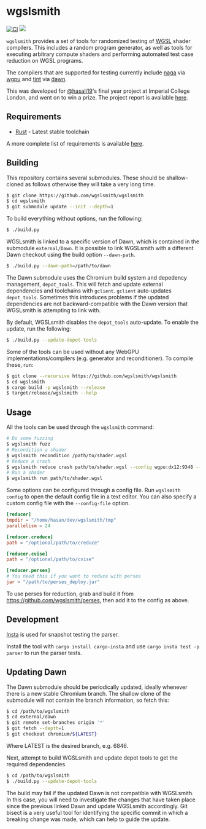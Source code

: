 # wgslsmith

[![CI](https://github.com/wgslsmith/wgslsmith/actions/workflows/ci.yml/badge.svg)](https://github.com/wgslsmith/wgslsmith/actions/workflows/ci.yml)
[![](https://img.shields.io/badge/docs-wgslsmith.github.io-orange)](https://wgslsmith.github.io)

`wgslsmith` provides a set of tools for randomized testing of [WGSL](https://www.w3.org/TR/WGSL/) shader compilers. This includes a random program generator, as well as tools for executing arbitrary compute shaders and performing automated test case reduction on WGSL programs.

The compilers that are supported for testing currently include [naga](https://github.com/gfx-rs/naga) via [wgpu](https://github.com/gfx-rs/wgpu) and [tint](https://dawn.googlesource.com/tint) via [dawn](https://dawn.googlesource.com/dawn).

This was developed for [@hasali19](https://github.com/hasali19)'s final year project at Imperial College London, and went on to win a prize. The project report is available [here](https://drive.google.com/file/d/1qDcGQndpl5onKN2UA4CFStDJQBRfpKIm/view?usp=sharing).

## Requirements

- [Rust](https://rustup.rs/) - Latest stable toolchain

A more complete list of requirements is available [here](https://wgslsmith.github.io/building/index.html).

## Building

This repository contains several submodules. These should be shallow-cloned as follows otherwise they will take a very long time.

```sh
$ git clone https://github.com/wgslsmith/wgslsmith
$ cd wgslsmith
$ git submodule update --init --depth=1
```

To build everything without options, run the following:
```sh
$ ./build.py
```

WGSLsmith is linked to a specific version of Dawn, which is contained in the submodule `external/Dawn`. It is possible to link WGSLsmith with a different Dawn checkout using the build option `--dawn-path`. 

```sh
$ ./build.py --dawn-path=/path/to/dawn
```

The Dawn submodule uses the Chromium build system and depedency management, `depot_tools`. This will fetch and update external dependencies and toolchains with `gclient`. `gclient` auto-updates `depot_tools`. Sometimes this introduces problems if the updated dependencies are not backward-compatible with the Dawn version that WGSLsmith is attempting to link with.

By default, WGSLsmith disables the `depot_tools` auto-update. To enable the update, run the following:
```sh
$ ./build.py --update-depot-tools
```

Some of the tools can be used without any WebGPU implementations/compilers (e.g. generator and reconditioner). To compile these, run:

```sh
$ git clone --recursive https://github.com/wgslsmith/wgslsmith
$ cd wgslsmith
$ cargo build -p wgslsmith --release
$ target/release/wgslsmith --help
```

## Usage

All the tools can be used through the `wgslsmith` command:

```sh
# Do some fuzzing
$ wgslsmith fuzz
# Recondition a shader
$ wgslsmith recondition /path/to/shader.wgsl
# Reduce a crash
$ wgslsmith reduce crash path/to/shader.wgsl --config wgpu:dx12:9348 --regex '...'
# Run a shader
$ wgslsmith run path/to/shader.wgsl
```

Some options can be configured through a config file. Run `wgslsmith config` to open the default config file in a text editor. You can also specify a custom config file with the `--config-file` option.

```toml
[reducer]
tmpdir = "/home/hasan/dev/wgslsmith/tmp"
parallelism = 24

[reducer.creduce]
path = "/optional/path/to/creduce"

[reducer.cvise]
path = "/optional/path/to/cvise"

[reducer.perses]
# You need this if you want to reduce with perses
jar = "/path/to/perses_deploy.jar"
```

To use perses for reduction, grab and build it from https://github.com/wgslsmith/perses, then add it to the config as above.

## Development

[Insta](https://github.com/mitsuhiko/insta) is used for snapshot testing the parser.

Install the tool with `cargo install cargo-insta` and use `cargo insta test -p parser` to run the parser tests.

## Updating Dawn

The Dawn submodule should be periodically updated, ideally whenever there is a new stable Chromium branch. The shallow clone of the submodule will not contain the branch information, so fetch this:
```sh
$ cd /path/to/wgslsmith
$ cd external/dawn
$ git remote set-branches origin '*'
$ git fetch --depth=1
$ git checkout chromium/${LATEST}
```

Where LATEST is the desired branch, e.g. 6846.

Next, attempt to build WGSLsmith and update depot tools to get the required dependencies.
```sh
$ cd /path/to/wgslsmith
$ ./build.py --update-depot-tools
```

The build may fail if the updated Dawn is not compatible with WGSLsmith. In this case, you will need to investigate the changes that have taken place since the previous linked Dawn and update WGSLsmith accordingly. Git bisect is a very useful tool for identifying the specific commit in which a breaking change was made, which can help to guide the update.